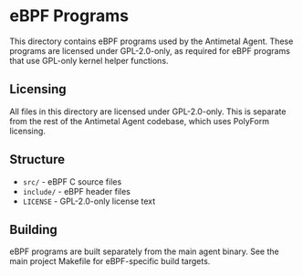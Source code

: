 # eBPF Programs

This directory contains eBPF programs used by the Antimetal Agent. These programs are licensed under GPL-2.0-only, as required for eBPF programs that use GPL-only kernel helper functions.

## Licensing

All files in this directory are licensed under GPL-2.0-only. This is separate from the rest of the Antimetal Agent codebase, which uses PolyForm licensing.

## Structure

- `src/` - eBPF C source files
- `include/` - eBPF header files
- `LICENSE` - GPL-2.0-only license text

## Building

eBPF programs are built separately from the main agent binary. See the main project Makefile for eBPF-specific build targets.
